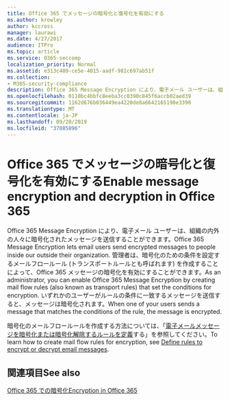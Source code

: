 ```yaml
---
title: Office 365 でメッセージの暗号化と復号化を有効にする
ms.author: krowley
author: kccross
manager: laurawi
ms.date: 4/27/2017
audience: ITPro
ms.topic: article
ms.service: O365-seccomp
localization_priority: Normal
ms.assetid: e313c489-ce5e-4015-aadf-981c697ab51f
ms.collection:
- M365-security-compliance
description: Office 365 Message Encryption により、電子メール ユーザーは、組織の内外の人々に暗号化されたメッセージを送信することができます。 管理者は、暗号化のための条件を設定するメールフロールール (トランスポートルールとも呼ばれます) を作成することによって、Office 365 メッセージの暗号化を有効にすることができます。
ms.openlocfilehash: 0110bc4bbfc8eeba3cc0390c845f6accb02aed39
ms.sourcegitcommit: 1162d676b036449ea4220de8a6642165190e3398
ms.translationtype: MT
ms.contentlocale: ja-JP
ms.lasthandoff: 09/20/2019
ms.locfileid: "37085896"
---
```

# <a name="enable-message-encryption-and-decryption-in-office-365"></a><span data-ttu-id="bac45-104">Office 365 でメッセージの暗号化と復号化を有効にする</span><span class="sxs-lookup"><span data-stu-id="bac45-104">Enable message encryption and decryption in Office 365</span></span>

<span data-ttu-id="bac45-105">Office 365 Message Encryption により、電子メール ユーザーは、組織の内外の人々に暗号化されたメッセージを送信することができます。</span><span class="sxs-lookup"><span data-stu-id="bac45-105">Office 365 Message Encryption lets email users send encrypted messages to people inside our outside their organization.</span></span> <span data-ttu-id="bac45-106">管理者は、暗号化のための条件を設定するメールフロールール (トランスポートルールとも呼ばれます) を作成することによって、Office 365 メッセージの暗号化を有効にすることができます。</span><span class="sxs-lookup"><span data-stu-id="bac45-106">As an administrator, you can enable Office 365 Message Encryption by creating mail flow rules (also known as transport rules) that set the conditions for encryption.</span></span> <span data-ttu-id="bac45-107">いずれかのユーザーがルールの条件に一致するメッセージを送信すると、メッセージは暗号化されます。</span><span class="sxs-lookup"><span data-stu-id="bac45-107">When one of your users sends a message that matches the conditions of the rule, the message is encrypted.</span></span>
  
<span data-ttu-id="bac45-108">暗号化のメールフロールールを作成する方法については、「[電子メールメッセージを暗号化または暗号化解除するルールを定義](https://go.microsoft.com/fwlink/p/?LinkID=402846)する」を参照してください。</span><span class="sxs-lookup"><span data-stu-id="bac45-108">To learn how to create mail flow rules for encryption, see [Define rules to encrypt or decrypt email messages](https://go.microsoft.com/fwlink/p/?LinkID=402846).</span></span>
  
## <a name="see-also"></a><span data-ttu-id="bac45-109">関連項目</span><span class="sxs-lookup"><span data-stu-id="bac45-109">See also</span></span>

[<span data-ttu-id="bac45-110">Office 365 での暗号化</span><span class="sxs-lookup"><span data-stu-id="bac45-110">Encryption in Office 365</span></span>](https://go.microsoft.com/fwlink/p/?LinkID=392525)

